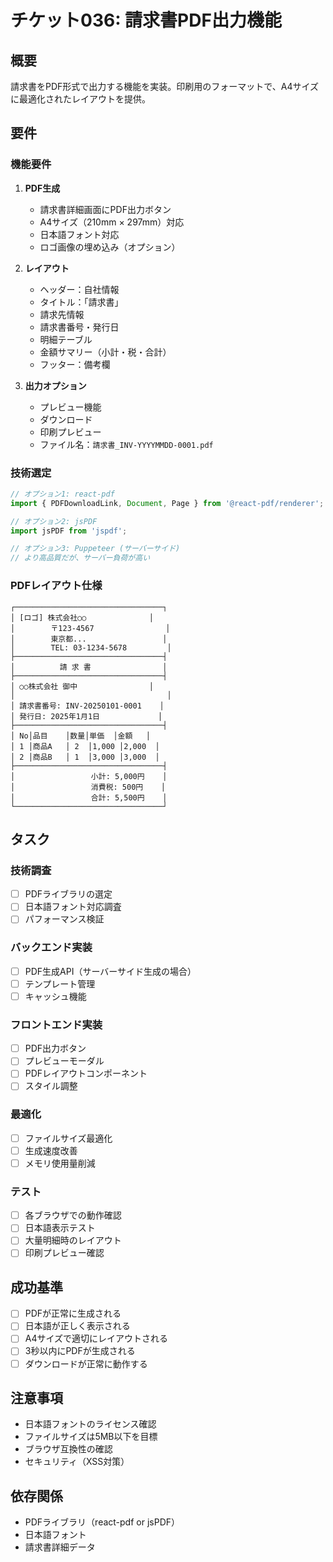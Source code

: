 # チケット036: 請求書PDF出力機能

## 概要
請求書をPDF形式で出力する機能を実装。印刷用のフォーマットで、A4サイズに最適化されたレイアウトを提供。

## 要件

### 機能要件
1. **PDF生成**
   - 請求書詳細画面にPDF出力ボタン
   - A4サイズ（210mm × 297mm）対応
   - 日本語フォント対応
   - ロゴ画像の埋め込み（オプション）

2. **レイアウト**
   - ヘッダー：自社情報
   - タイトル：「請求書」
   - 請求先情報
   - 請求書番号・発行日
   - 明細テーブル
   - 金額サマリー（小計・税・合計）
   - フッター：備考欄

3. **出力オプション**
   - プレビュー機能
   - ダウンロード
   - 印刷プレビュー
   - ファイル名：`請求書_INV-YYYYMMDD-0001.pdf`

### 技術選定
```javascript
// オプション1: react-pdf
import { PDFDownloadLink, Document, Page } from '@react-pdf/renderer';

// オプション2: jsPDF
import jsPDF from 'jspdf';

// オプション3: Puppeteer (サーバーサイド)
// より高品質だが、サーバー負荷が高い
```

### PDFレイアウト仕様
```
┌─────────────────────────────────┐
│ [ロゴ] 株式会社○○              │
│        〒123-4567                │
│        東京都...                 │
│        TEL: 03-1234-5678         │
├─────────────────────────────────┤
│          請 求 書                │
├─────────────────────────────────┤
│ ○○株式会社 御中                │
│                                  │
│ 請求書番号: INV-20250101-0001    │
│ 発行日: 2025年1月1日             │
├─────────────────────────────────┤
│ No│品目    │数量│単価  │金額   │
│ 1 │商品A   │ 2  │1,000 │2,000  │
│ 2 │商品B   │ 1  │3,000 │3,000  │
├─────────────────────────────────┤
│                 小計: 5,000円    │
│                 消費税: 500円    │
│                 合計: 5,500円    │
└─────────────────────────────────┘
```

## タスク

### 技術調査
- [ ] PDFライブラリの選定
- [ ] 日本語フォント対応調査
- [ ] パフォーマンス検証

### バックエンド実装
- [ ] PDF生成API（サーバーサイド生成の場合）
- [ ] テンプレート管理
- [ ] キャッシュ機能

### フロントエンド実装
- [ ] PDF出力ボタン
- [ ] プレビューモーダル
- [ ] PDFレイアウトコンポーネント
- [ ] スタイル調整

### 最適化
- [ ] ファイルサイズ最適化
- [ ] 生成速度改善
- [ ] メモリ使用量削減

### テスト
- [ ] 各ブラウザでの動作確認
- [ ] 日本語表示テスト
- [ ] 大量明細時のレイアウト
- [ ] 印刷プレビュー確認

## 成功基準
- [ ] PDFが正常に生成される
- [ ] 日本語が正しく表示される
- [ ] A4サイズで適切にレイアウトされる
- [ ] 3秒以内にPDFが生成される
- [ ] ダウンロードが正常に動作する

## 注意事項
- 日本語フォントのライセンス確認
- ファイルサイズは5MB以下を目標
- ブラウザ互換性の確認
- セキュリティ（XSS対策）

## 依存関係
- PDFライブラリ（react-pdf or jsPDF）
- 日本語フォント
- 請求書詳細データ